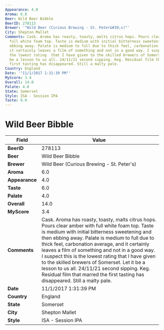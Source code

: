 ```yaml
---
Appearance: 4.0
Aroma: 6.0
Beer: Wild Beer Bibble
BeerID: 278113
Brewer: '"Wild Beer (Curious Brewing - St. Peter&#39;s)"'
City: Shepton Mallet
Comments: Cask. Aroma has roasty, toasty, malts citrus hops. Pours clear amber with
  full white foam top. Taste is medium with initial bitterness sweetening and then
  ebbing away. Palate is medium to full due to thick feel, carbonation average, and
  it certainly leaves a film of something and not in a good way. I suspect this is
  the lowest rating  that I have given to the skilled brewers of Somerset. Let it
  be a lesson to us all. 24/11/21 second sipping. Keg. Residual film that marred the
  first tasting has disappeared. Still a malty pale.
Country: England
Date: '"11/1/2017 1:31:39 PM"'
MyScore: 3.4
Overall: 14.0
Palate: 4.0
State: Somerset
Style: ISA - Session IPA
Taste: 6.0
---
```


# Wild Beer Bibble

| Field         | Value |
|---------------|-------|
| **BeerID** | 278113 |
| **Beer** | Wild Beer Bibble |
| **Brewer** | Wild Beer (Curious Brewing - St. Peter&#39;s) |
| **Aroma** | 6.0 |
| **Appearance** | 4.0 |
| **Taste** | 6.0 |
| **Palate** | 4.0 |
| **Overall** | 14.0 |
| **MyScore** | 3.4 |
| **Comments** | Cask. Aroma has roasty, toasty, malts citrus hops. Pours clear amber with full white foam top. Taste is medium with initial bitterness sweetening and then ebbing away. Palate is medium to full due to thick feel, carbonation average, and it certainly leaves a film of something and not in a good way. I suspect this is the lowest rating  that I have given to the skilled brewers of Somerset. Let it be a lesson to us all. 24/11/21 second sipping. Keg. Residual film that marred the first tasting has disappeared. Still a malty pale. |
| **Date** | 11/1/2017 1:31:39 PM |
| **Country** | England |
| **State** | Somerset |
| **City** | Shepton Mallet |
| **Style** | ISA - Session IPA |
